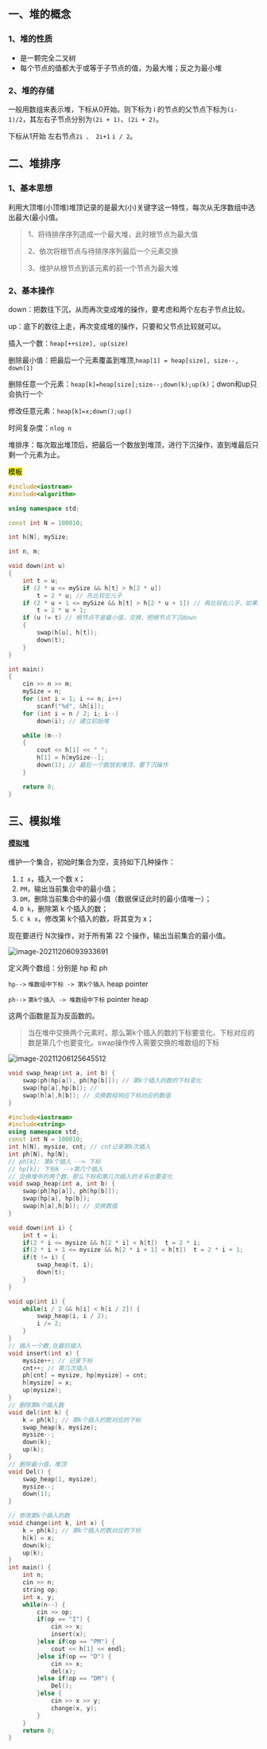 ## 一、堆的概念

### 1、堆的性质

- 是一颗完全二叉树
- 每个节点的值都大于或等于子节点的值，为最大堆；反之为最小堆

### 2、堆的存储

一般用数组来表示堆，下标从0开始。则下标为 i 的节点的父节点下标为`(i-1)/2`，其左右子节点分别为`(2i + 1)`、`(2i + 2)`。

下标从1开始 左右节点`2i 、 2i+1` `i / 2`。

## 二、堆排序

### 1、基本思想

利用大顶堆(小顶堆)堆顶记录的是最大(小)关键字这一特性，每次从无序数组中选出最大(最小)值。

> 1、将待排序序列造成一个最大堆，此时根节点为最大值
>
> 2、依次将根节点与待排序序列最后一个元素交换
>
> 3、维护从根节点到该元素的前一个节点为最大堆



### 2、基本操作

down：把数往下沉，从而再次变成堆的操作，要考虑和两个左右子节点比较。

up：底下的数往上走，再次变成堆的操作，只要和父节点比较就可以。

插入一个数：`heap[++size], up(size)`

删除最小值：把最后一个元素覆盖到堆顶,`heap[1] = heap[size], size--, down(1)`

删除任意一个元素：`heap[k]=heap[size];size--;down(k);up(k)`；dwon和up只会执行一个

修改任意元素：`heap[k]=x;down();up()`

时间复杂度：`nlog n`





堆排序：每次取出堆顶后，把最后一个数放到堆顶，进行下沉操作，直到堆最后只剩一个元素为止。





<mark>模板</mark>

```c++
#include<iostream> 
#include<algorithm>

using namespace std;

const int N = 100010;

int h[N], mySize;

int n, m;

void down(int u)
{
    int t = u;
    if (2 * u <= mySize && h[t] > h[2 * u])
        t = 2 * u; // 先比较左儿子
    if (2 * u + 1 <= mySize && h[t] > h[2 * u + 1]) // 再比较右儿子，如果上面更新了则h[t]是左儿子的值，最终h[t]=3个点中最小的值
        t = 2 * u + 1;
    if (u != t) // 根节点不是最小值，交换，把根节点下沉down
    {
        swap(h[u], h[t]);
        down(t);
    }
}

int main()
{
    cin >> n >> m;
    mySize = n;
    for (int i = 1; i <= n; i++)
        scanf("%d", &h[i]);
    for (int i = n / 2; i; i--)
        down(i); // 建立初始堆

    while (m--)
    {
        cout << h[1] << " ";
        h[1] = h[mySize--];
        down(1); // 最后一个数放到堆顶，要下沉操作
    }

    return 0;
}

```





## 三、模拟堆

#### <a href = "https://www.acwing.com/problem/content/841/">模拟堆</a>

维护一个集合，初始时集合为空，支持如下几种操作：

1. `I x`，插入一个数 x；
2. `PM`，输出当前集合中的最小值；
3. `DM`，删除当前集合中的最小值（数据保证此时的最小值唯一）；
4. `D k`，删除第 k 个插入的数；
5. `C k x`，修改第 k个插入的数，将其变为 x；

现在要进行 N次操作，对于所有第 22 个操作，输出当前集合的最小值。

![image-20211206093933691](https://cdn.jsdelivr.net/gh/moon-Light404/my-picGo@master/img/202112060939863.png)

定义两个数组：分别是 hp  和 ph

`hp-->` `堆数组中下标 -> 第k个插入`  heap pointer

`ph-->` `第k个插入 -> 堆数组中下标` pointer heap

这两个函数是互为反函数的。

> 当在堆中交换两个元素时，那么第k个插入的数的下标要变化、下标对应的数是第几个也要变化。swap操作传入需要交换的堆数组的下标

![image-20211206125645512](https://cdn.jsdelivr.net/gh/moon-Light404/my-picGo@master/img/202112061256974.png)

```c++
void swap_heap(int a, int b) {
    swap(ph(hp[a]), ph[hp[b]]); // 第k个插入的数的下标变化
    swap(hp[a],hp[b]); // 
    swap(h[a],h[b]); // 交换数组响应下标对应的数值
}
```

```c++
#include<iostream>
#include<string>
using namespace std;
const int N = 100010;
int h[N], mysize, cnt; // cnt记录第k次插入
int ph[N], hp[N];
// ph[k]: 第k个插入 --> 下标
// hp[k]: 下标k -->第几个插入
// 交换堆中的两个数，那么下标和第几次插入的关系也要变化
void swap_heap(int a, int b) {
    swap(ph[hp[a]], ph[hp[b]]);
    swap(hp[a], hp[b]);
    swap(h[a],h[b]); // 交换数值
}

void down(int i) {
    int t = i;
    if(2 * i <= mysize && h[2 * i] < h[t])  t = 2 * i;
    if(2 * i + 1 <= mysize && h[2 * i + 1] < h[t])  t = 2 * i + 1;
    if(t != i) {
        swap_heap(t, i);
        down(t);
    }
}

void up(int i) {
    while(i / 2 && h[i] < h[i / 2]) {
        swap_heap(i, i / 2);
        i /= 2;
    }
}
// 插入一个数,在最后插入
void insert(int x) {
    mysize++; // 记录下标
    cnt++; // 第几次插入
    ph[cnt] = mysize, hp[mysize] = cnt;
    h[mysize] = x;
    up(mysize);
}
// 删除第k个插入数
void del(int k) {
    k = ph[k]; // 第k个插入的数对应的下标
    swap_heap(k, mysize);
    mysize--;
    down(k);
    up(k);
}
// 删除最小值，堆顶
void Del() {
    swap_heap(1, mysize);
    mysize--;
    down(1);
}

// 修改第k个插入的数
void change(int k, int x) {
    k = ph[k]; // 第k个插入的数对应的下标
    h[k] = x;
    down(k);
    up(k);
}
int main() {
    int n;
    cin >> n;
    string op;
    int x, y;
    while(n--) {
        cin >> op;
        if(op == "I") {
            cin >> x;
            insert(x);
        }else if(op == "PM") {
            cout << h[1] << endl;
        }else if(op == "D") {
            cin >> x;
            del(x);
        }else if(op == "DM") {
            Del();
        }else {
            cin >> x >> y;
            change(x, y);
        }
    }
    return 0;
}
```


